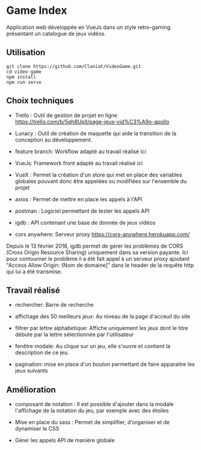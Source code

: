 # Game Index
Application web développée en VueJs dans un style retro-gaming présentant un catalogue de jeux vidéos. 

## Utilisation
```
git clone https://github.com/Cluniat/VideoGame.git
cd video-game
npm install
npm run serve
```

## Choix techniques
 - Trello : Outil de gestion de projet en ligne 
 https://trello.com/b/5qh8Upll/page-jeux-vid%C3%A9o-apollo
 
 - Lunacy : Outil de création de maquette qui aide la transition de la conception au développement.
 
 - feature branch: Workflow adapté au travail réalisé ici
 
 - VueJs: Framework front adapté au travail réalisé ici
 
 - VueX : Permet la création d'un store qui met en place des variables globales pouvant donc être appelées ou modifiées sur l'ensemble du projet
 
 - axios : Permet de mettre en place les appels à l'API
 
 - postman : Logiciel permettant de tester les appels API 
 
 - igdb : API contenant une base de donnée de jeux vidéos
 
 - cors anywhere: Serveur proxy 
 https://cors-anywhere.herokuapp.com/
 
 Depuis le 13 février 2018, igdb permet de gérer les problèmes de CORS (Cross Origin Resource Sharing) uniquement dans sa version payante. Ici pour contourner le problème il a été fait appel à un serveur proxy ajoutant "Access Allow Origin: {Nom de domaine]" dans le header de  la requête http qui lui a été transmise. 
 
  
## Travail réalisé
 - rechercher: Barre de recherche
 
 - affichage des 50 meilleurs jeux: Au niveau de la page d'acceuil du site
 
 - filtrer par lettre alphabetique: Affiche uniquement les jeux dont le titre débute par la lettre sélectionnée par l'utilisateur
 
 - fenêtre modale: Au clique sur un jeu, elle s'ouvre et contient la description de ce jeu.   
 
 - pagination: mise en place d'un bouton permettant de faire apparaitre les jeux suivants 
## Amélioration
- composant de notation : Il est possible d'ajouter dans la modale l'affichage de la notation du jeu, par exemple avec des étoiles

- Mise en place du sass : Permet de simplifier, d'organiser et de dynamiser le CSS

- Gérer les appels API de manière globale

